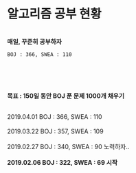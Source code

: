 ﻿# 알고리즘 공부 현황

<br><b>매일, 꾸준히 공부하자</b></br>
<pre><code>BOJ : 366, SWEA : 110</code></pre>
<br></br>
  
<br><b>목표 : 150일 동안 BOJ 푼 문제 1000개 채우기</b></br>

<br>2019.04.01 BOJ : 366, SWEA : 110<br>
<br>2019.03.22 BOJ : 357, SWEA : 109<br>
<br>2019.02.27 BOJ : 340, SWEA : 90 노력하자..</br>
<br><b>2019.02.06 BOJ : 322, SWEA : 69 시작</b></br>
